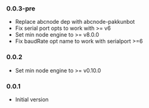 ### 0.0.3-pre
* Replace abcnode dep with abcnode-pakkunbot
* Fix serial port opts to work with >= v6
* Set min node engine to >= v8.0.0
* Fix baudRate opt name to work with serialport >=6

### 0.0.2
* Set min node engine to >= v0.10.0

### 0.0.1
* Initial version
